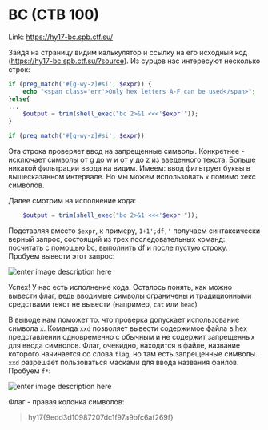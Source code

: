 BC (CTB 100)
=======

Link: https://hy17-bc.spb.ctf.su/

Зайдя на страницу видим калькулятор и ссылку на его исходный код (https://hy17-bc.spb.ctf.su/?source). 
Из сурцов нас интересуют несколько строк:
```php
if (preg_match('#[g-wy-z]#si', $expr)) { 
    echo "<span class='err'>Only hex letters A-F can be used</span>"; 
}else{
...
	$output = trim(shell_exec("bc 2>&1 <<<'$expr'")); 
}
```


```php
if (preg_match('#[g-wy-z]#si', $expr))
```

Эта строка проверяет ввод на запрещенные символы.  Конкретнее - исключает символы от g до w и от y до z из введенного текста.
Больше никакой фильтрации ввода на видим.
Имеем: ввод фильтрует буквы в вышесказанном интервале. Но мы можем использовать `x` помимо хекс символов.

Далее смотрим на исполнение кода:

```php
    $output = trim(shell_exec("bc 2>&1 <<<'$expr'")); 
```

Подставляя вместо `$expr`, к примеру, `1+1';df;'` получаем синтаксически верный запрос, состоящий из трех последовательных команд: посчитать с помощью bc, выполнить df и после пустую строку. Пробуем вывести этот запрос:


![enter image description here](https://i.imgur.com/WR1IIkd.png)


Успех! У нас есть исполнение кода. Осталось понять, как можно вывести флаг, ведь вводимые символы ограничены и традиционными средствами текст не вывести (например, `cat` или `head`)

В выводе нам поможет то. что проверка допускает использование символа `x`. Команда `xxd` позволяет вывести содержимое файла в hex представлении одновременно с обычным и не содержит запрещенных для ввода символов. Флаг, очевидно, находится в файле, название которого начинается со слова `flag`, но там есть запрещенные символы. `xxd` разрешает пользоваться масками для ввода названия файлов. Пробуем `f*`:

![enter image description here](https://i.imgur.com/bdcbDGF.png)


Флаг - правая колонка символов:  

> hy17{9edd3d10987207dc1f97a9bfc6af269f}
